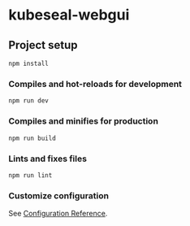 # kubeseal-webgui

## Project setup

```console
npm install
```

### Compiles and hot-reloads for development

```console
npm run dev
```

### Compiles and minifies for production

```console
npm run build
```

### Lints and fixes files

```console
npm run lint
```

### Customize configuration

See [Configuration Reference](https://vitejs.dev/config/).
